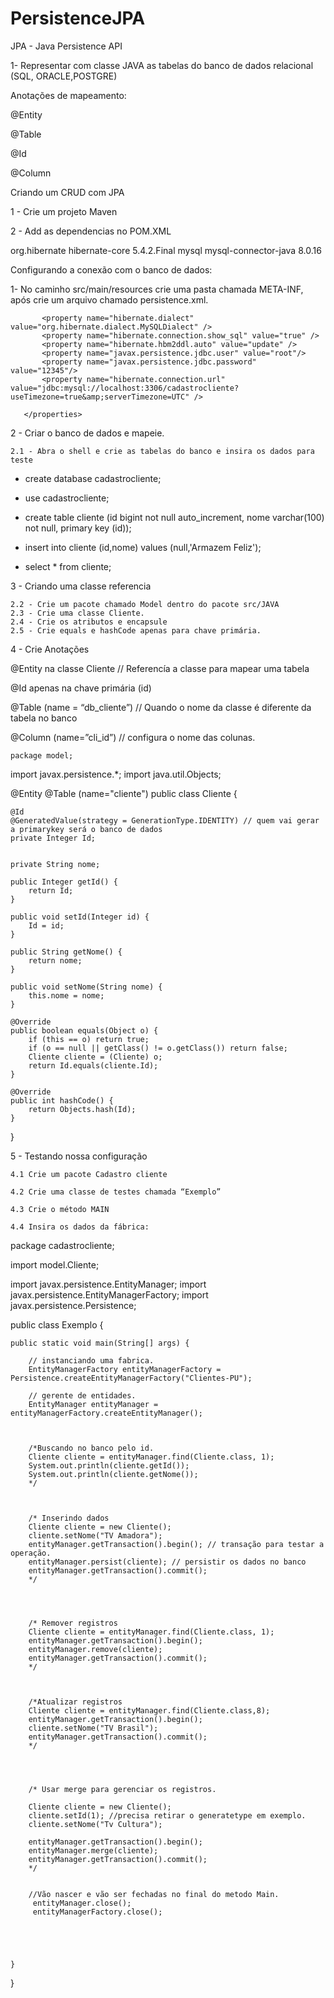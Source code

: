 # PersistenceJPA
 
JPA - Java Persistence API

1- Representar com classe JAVA as tabelas do banco de dados relacional (SQL, ORACLE,POSTGRE)



Anotações de mapeamento:


@Entity

@Table

@Id

@Column

Criando um CRUD com JPA

1 - Crie um projeto Maven

2 - Add as dependencias no POM.XML 

<dependencies>

<dependency>
   		<groupId> org.hibernate</groupId>
  		 <artifactId>hibernate-core</artifactId>
  		 <version>5.4.2.Final</version>
</dependency>

   <dependency>
 		  <groupId> mysql</groupId>
 		  <artifactId>mysql-connector-java</artifactId>
   <version>8.0.16</version>
   </dependency>


</dependencies>

Configurando a conexão com o banco de dados:

1- No caminho src/main/resources crie uma pasta chamada META-INF, após crie um arquivo chamado persistence.xml.

<?xml version="1.0" encoding="UTF-8"?>
<persistence version="1.0" xmlns="http://java.sun.com/xml/ns/persistence" xmlns:xsi="http://www.w3.org/2001/XMLSchema-instance"
            xsi:schemaLocation="http://java.sun.com/xml/ns/persistence http://java.sun.com/xml/ns/persistence/persistence_1_0.xsd">


   <persistence-unit name="Clientes-PU" transaction-type="RESOURCE_LOCAL">
       <properties>

           <property name="hibernate.dialect" value="org.hibernate.dialect.MySQLDialect" />
           <property name="hibernate.connection.show_sql" value="true" />
           <property name="hibernate.hbm2ddl.auto" value="update" />
           <property name="javax.persistence.jdbc.user" value="root"/>
           <property name="javax.persistence.jdbc.password" value="12345"/>
           <property name="hibernate.connection.url" value="jdbc:mysql://localhost:3306/cadastrocliente?useTimezone=true&amp;serverTimezone=UTC" />

       </properties>
   </persistence-unit>
</persistence>


















2 - Criar o banco de dados e mapeie.

	2.1 - Abra o shell e crie as tabelas do banco e insira os dados para teste
	
* create database cadastrocliente;

* use cadastrocliente;

* create table cliente (id bigint not null auto_increment, nome varchar(100) not null, primary key (id));

* insert into cliente (id,nome) values (null,'Armazem Feliz');

 * select * from cliente;








3 - Criando uma classe referencia 

	2.2 - Crie um pacote chamado Model dentro do pacote src/JAVA
	2.3 - Crie uma classe Cliente.
	2.4 - Crie os atributos e encapsule
	2.5 - Crie equals e hashCode apenas para chave primária.

















4 - Crie Anotações

@Entity na classe Cliente // Referencía a classe para mapear uma tabela

@Id apenas na chave primária (id)

@Table (name = “db_cliente”) // Quando o nome da classe é diferente da tabela no banco

@Column (name=”cli_id”) // configura o nome das colunas.


	package model;

import javax.persistence.*;
import java.util.Objects;

@Entity
@Table (name="cliente")
public class Cliente {

    @Id
    @GeneratedValue(strategy = GenerationType.IDENTITY) // quem vai gerar a primarykey será o banco de dados
    private Integer Id;


    private String nome;

    public Integer getId() {
        return Id;
    }

    public void setId(Integer id) {
        Id = id;
    }

    public String getNome() {
        return nome;
    }

    public void setNome(String nome) {
        this.nome = nome;
    }

    @Override
    public boolean equals(Object o) {
        if (this == o) return true;
        if (o == null || getClass() != o.getClass()) return false;
        Cliente cliente = (Cliente) o;
        return Id.equals(cliente.Id);
    }

    @Override
    public int hashCode() {
        return Objects.hash(Id);
    }
}












5 - Testando nossa configuração

	4.1 Crie um pacote Cadastro cliente
	
	4.2 Crie uma classe de testes chamada “Exemplo”
	
	4.3 Crie o método MAIN
	
	4.4 Insira os dados da fábrica:

package cadastrocliente;

import model.Cliente;

import javax.persistence.EntityManager;
import javax.persistence.EntityManagerFactory;
import javax.persistence.Persistence;

public class Exemplo {

    public static void main(String[] args) {

        // instanciando uma fabrica.
        EntityManagerFactory entityManagerFactory = Persistence.createEntityManagerFactory("Clientes-PU");

        // gerente de entidades.
        EntityManager entityManager = entityManagerFactory.createEntityManager();



        /*Buscando no banco pelo id.
        Cliente cliente = entityManager.find(Cliente.class, 1);
        System.out.println(cliente.getId());
        System.out.println(cliente.getNome());
        */



        /* Inserindo dados
        Cliente cliente = new Cliente();
        cliente.setNome("TV Amadora");
        entityManager.getTransaction().begin(); // transação para testar a operação.
        entityManager.persist(cliente); // persistir os dados no banco
        entityManager.getTransaction().commit();
        */




        /* Remover registros
        Cliente cliente = entityManager.find(Cliente.class, 1);
        entityManager.getTransaction().begin();
        entityManager.remove(cliente);
        entityManager.getTransaction().commit();
        */



        /*Atualizar registros
        Cliente cliente = entityManager.find(Cliente.class,8);
        entityManager.getTransaction().begin();
        cliente.setNome("TV Brasil");
        entityManager.getTransaction().commit();
        */




        /* Usar merge para gerenciar os registros.

        Cliente cliente = new Cliente();
        cliente.setId(1); //precisa retirar o generatetype em exemplo.
        cliente.setNome("Tv Cultura");

        entityManager.getTransaction().begin();
        entityManager.merge(cliente);
        entityManager.getTransaction().commit();
        */


        //Vão nascer e vão ser fechadas no final do metodo Main.
         entityManager.close();
         entityManagerFactory.close();





    }
}









